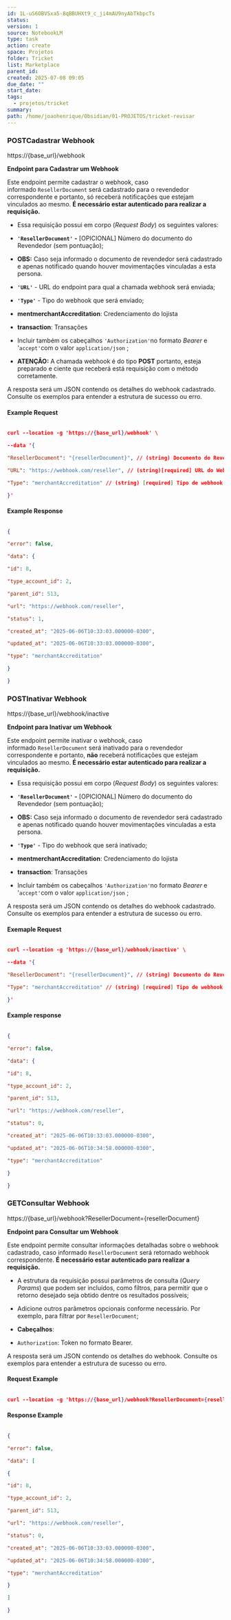 ```yaml
---
id: 1L-uS6OBVSxa5-8qBBUHXt9_c_ji4mAU9nyAbTkbpcTs
status: 
version: 1
source: NotebookLM
type: task
action: create
space: Projetos
folder: Tricket
list: Marketplace
parent_id: 
created: 2025-07-08 09:05
due_date: ""
start_date: 
tags:
  - projetos/tricket
summary: 
path: /home/joaohenrique/Obsidian/01-PROJETOS/tricket-revisar
---
```




### POSTCadastrar Webhook

  

https://{base_url}/webhook

  

**Endpoint para Cadastrar um Webhook**

Este endpoint permite cadastrar o webhook, caso informado `ResellerDocument` será cadastrado para o revendedor correspondente e portanto, só receberá notificações que estejam vinculados ao mesmo. **É necessário estar autenticado para realizar a requisição.**

  

- Essa requisição possui em corpo (_Request Body_) os seguintes valores:

- **`'ResellerDocument'`** **-** [OPICIONAL] Número do documento do Revendedor (sem pontuação);

- **OBS:** Caso seja informado o documento de revendedor será cadastrado e apenas notificado quando houver movimentações vinculadas a esta persona.

- **`'URL'`** - URL do endpoint para qual a chamada webhook será enviada;

- **`'Type'`** - Tipo do webhook que será enviado;

- **mentmerchantAccreditation**: Credenciamento do lojista

- **transaction**: Transações

- Incluir também os cabeçalhos `'Authorization'`no formato _Bearer_ e '`accept'`com o valor `application/json` ;

- **ATENÇÃO:** A chamada webhook é do tipo **POST** portanto, esteja preparado e ciente que receberá está requisição com o método corretamente.

  

A resposta será um JSON contendo os detalhes do webhook cadastrado. Consulte os exemplos para entender a estrutura de sucesso ou erro.

  

#### Example Request

``` JSON

curl --location -g 'https://{base_url}/webhook' \

--data '{

"ResellerDocument": "{resellerDocument}", // (string) Documento do Revendedor (sem pontuação)

"URL": "https://webhook.com/reseller", // (string)[required] URL do Webhook

"Type": "merchantAccreditation" // (string) [required] Tipo de webhook (merchantAccreditation: Credenciamento do lojista | transaction: Transações)

}'

```

  

#### Example Response

  

``` JSON

{

"error": false,

"data": {

"id": 8,

"type_account_id": 2,

"parent_id": 513,

"url": "https://webhook.com/reseller",

"status": 1,

"created_at": "2025-06-06T10:33:03.000000-0300",

"updated_at": "2025-06-06T10:33:03.000000-0300",

"type": "merchantAccreditation"

}

}

```

  

### POSTInativar Webhook

  

https://{base_url}/webhook/inactive

  

**Endpoint para Inativar um Webhook**

Este endpoint permite inativar o webhook, caso informado `ResellerDocument` será inativado para o revendedor correspondente e portanto, **não** receberá notificações que estejam vinculados ao mesmo. **É necessário estar autenticado para realizar a requisição.**

  

- Essa requisição possui em corpo (_Request Body_) os seguintes valores:

- **`'ResellerDocument'`** **-** [OPICIONAL] Número do documento do Revendedor (sem pontuação);

- **OBS:** Caso seja informado o documento de revendedor será cadastrado e apenas notificado quando houver movimentações vinculadas a esta persona.

- **`'Type'`** - Tipo do webhook que será inativado;

- **mentmerchantAccreditation**: Credenciamento do lojista

- **transaction**: Transações

- Incluir também os cabeçalhos `'Authorization'`no formato _Bearer_ e '`accept'`com o valor `application/json` ;

  

A resposta será um JSON contendo os detalhes do webhook cadastrado. Consulte os exemplos para entender a estrutura de sucesso ou erro.

  

#### Exemaple Request

  

``` JSON

curl --location -g 'https://{base_url}/webhook/inactive' \

--data '{

"ResellerDocument": "{resellerDocument}", // (string) Documento do Revendedor (sem pontuação)

"Type": "merchantAccreditation" // (string) [required] Tipo de webhook (merchantAccreditation: Credenciamento do lojista | transaction: Transações)

}'

```

#### Example response

  

``` JSON

{

"error": false,

"data": {

"id": 8,

"type_account_id": 2,

"parent_id": 513,

"url": "https://webhook.com/reseller",

"status": 0,

"created_at": "2025-06-06T10:33:03.000000-0300",

"updated_at": "2025-06-06T10:34:58.000000-0300",

"type": "merchantAccreditation"

}

}

```

  
  

### GETConsultar Webhook

  

https://{base_url}/webhook?ResellerDocument={resellerDocument}

  

**Endpoint para Consultar um Webhook**

Este endpoint permite consultar informações detalhadas sobre o webhook cadastrado, caso informado `ResellerDocument` será retornado webhook correspondente. **É necessário estar autenticado para realizar a requisição.**

  

- A estrutura da requisição possui parâmetros de consulta (_Query Params_) que podem ser incluídos, como filtros, para permitir que o retorno desejado seja obtido dentre os resultados possíveis;

- Adicione outros parâmetros opcionais conforme necessário. Por exemplo, para filtrar por `ResellerDocument`;

- **Cabeçalhos**:

- `Authorization`: Token no formato Bearer.

  

A resposta será um JSON contendo os detalhes do webhook. Consulte os exemplos para entender a estrutura de sucesso ou erro.

  

#### Request Example

  

``` JSON

curl --location -g 'https://{base_url}/webhook?ResellerDocument={resellerDocument}'

```

  
  

#### Response Example

``` JSON

{

"error": false,

"data": [

{

"id": 8,

"type_account_id": 2,

"parent_id": 513,

"url": "https://webhook.com/reseller",

"status": 0,

"created_at": "2025-06-06T10:33:03.000000-0300",

"updated_at": "2025-06-06T10:34:58.000000-0300",

"type": "merchantAccreditation"

}

]

}

```